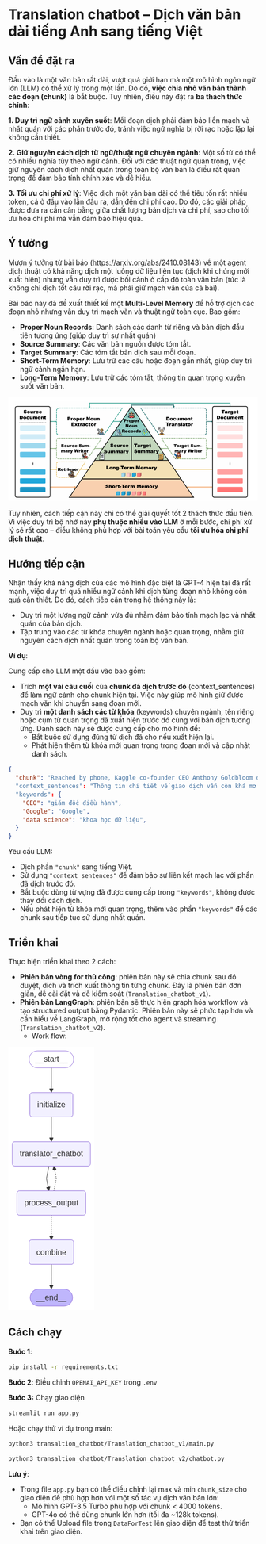 # Translation chatbot – Dịch văn bản dài tiếng Anh sang tiếng Việt

## Vấn đề đặt ra
Đầu vào là một văn bản rất dài, vượt quá giới hạn mà một mô hình ngôn ngữ lớn (LLM) có thể xử lý trong một lần. Do đó, **việc chia nhỏ văn bản thành các đoạn (chunk)** là bắt buộc. Tuy nhiên, điều này đặt ra **ba thách thức chính**:

**1. Duy trì ngữ cảnh xuyên suốt**: Mỗi đoạn dịch phải đảm bảo liền mạch và nhất quán với các phần trước đó, tránh việc ngữ nghĩa bị rời rạc hoặc lặp lại không cần thiết.

**2. Giữ nguyên cách dịch từ ngữ/thuật ngữ chuyên ngành**: Một số từ có thể có nhiều nghĩa tùy theo ngữ cảnh. Đối với các thuật ngữ quan trọng, việc giữ nguyên cách dịch nhất quán trong toàn bộ văn bản là điều rất quan trọng để đảm bảo tính chính xác và dễ hiểu.

**3. Tối ưu chi phí xử lý**: Việc dịch một văn bản dài có thể tiêu tốn rất nhiều token, cả ở đầu vào lẫn đầu ra, dẫn đến chi phí cao. Do đó, các giải pháp được đưa ra cần cân bằng giữa chất lượng bản dịch và chi phí, sao cho tối ưu hóa chi phí mà vẫn đảm bảo hiệu quả.

## Ý tưởng

Mượn ý tưởng từ bài báo (https://arxiv.org/abs/2410.08143) về một agent dịch thuật có khả năng dịch một luồng dữ liệu liên tục (dịch khi chúng mới xuất hiện) nhưng vẫn duy trì được bối cảnh ở cấp độ toàn văn bản (tức là không chỉ dịch tốt câu rời rạc, mà phải giữ mạch văn của cả bài). 

Bài báo này đã đề xuất thiết kế một **Multi-Level Memory** để hỗ trợ dịch các đoạn nhỏ nhưng vẫn duy trì mạch văn và thuật ngữ toàn cục. Bao gồm:
- **Proper Noun Records**: Danh sách các danh từ riêng và bản dịch đầu tiên tương ứng (giúp duy trì sự nhất quán)
- **Source Summary**: Các văn bản nguồn được tóm tắt.
- **Target Summary**: Các tóm tắt bản dịch sau mỗi đoạn.
- **Short-Term Memory**: Lưu trữ các câu hoặc đoạn gần nhất, giúp duy trì ngữ cảnh ngắn hạn.
- **Long-Term Memory**: Lưu trữ các tóm tắt, thông tin quan trọng xuyên suốt văn bản.

![Multi-Level Memory Translation Framework](./image/Muti-Memory.png)


Tuy nhiên, cách tiếp cận này chỉ có thể giải quyết tốt 2 thách thức đầu tiên. Vì việc duy trì bộ nhớ này **phụ thuộc nhiều vào LLM** ở mỗi bước, chi phí xử lý sẽ rất cao – điều không phù hợp với bài toán yêu cầu **tối ưu hóa chi phí dịch thuật**.

## Hướng tiếp cận

Nhận thấy khả năng dịch của các mô hình đặc biệt là GPT-4 hiện tại đã rất mạnh, việc duy trì quá nhiều ngữ cảnh khi dịch từng đoạn nhỏ không còn quá cần thiết. Do đó, cách tiếp cận trong hệ thống này là:
- Duy trì một lượng ngữ cảnh vừa đủ nhằm đảm bảo tính mạch lạc và nhất quán của bản dịch.
- Tập trung vào các từ khóa chuyên ngành hoặc quan trọng, nhằm giữ nguyên cách dịch nhất quán trong toàn bộ văn bản.

**Ví dụ**: 

Cung cấp cho LLM một đầu vào bao gồm:
- Trích **một vài câu cuối** của **chunk đã dịch trước đó** (context_sentences) để làm ngữ cảnh cho chunk hiện tại. Việc này giúp mô hình giữ được mạch văn khi chuyển sang đoạn mới.
- Duy trì **một danh sách các từ khóa** (keywords) chuyên ngành, tên riêng hoặc cụm từ quan trọng đã xuất hiện trước đó cùng với bản dịch tương ứng. Danh sách này sẽ được cung cấp cho mô hình để:
  - Bắt buộc sử dụng đúng từ dịch đã cho nếu xuất hiện lại.
  - Phát hiện thêm từ khóa mới quan trọng trong đoạn mới và cập nhật danh sách.
```json
{
  "chunk": "Reached by phone, Kaggle co-founder CEO Anthony Goldbloom declined to deny that the acquisition is happening..."
  "context_sentences": "Thông tin chi tiết về giao dịch vẫn còn khá mơ hồ, nhưng vì Google sẽ tổ chức hội nghị Cloud Next tại San Francisco vào tuần này nên thông báo chính thức có thể sẽ được đưa ra sớm nhất là   vào ngày mai."
  "keywords": {
    "CEO": "giám đốc điều hành",
    "Google": "Google",
    "data science": "khoa học dữ liệu",
  }
}
```
Yêu cầu LLM:
- Dịch phần `"chunk"` sang tiếng Việt.
- Sử dụng `"context_sentences"` để đảm bảo sự liên kết mạch lạc với phần đã dịch trước đó.
- Bắt buộc dùng từ vựng đã được cung cấp trong `"keywords"`, không được thay đổi cách dịch.
-	Nếu phát hiện từ khóa mới quan trọng, thêm vào phần `"keywords"` để các chunk sau tiếp tục sử dụng nhất quán.

## Triển khai

Thực hiện triển khai theo 2 cách:
- **Phiên bản vòng for thủ công**: phiên bản này sẽ chia chunk sau đó duyệt, dich và trích xuất thông tin từng chunk. Đây là phiên bản đơn giản, dễ cài đặt và dễ kiểm soát (`Translation_chatbot_v1`).
- **Phiên bản LangGraph**: phiên bản sẽ thực hiện graph hóa workflow và tạo structured output bằng Pydantic. Phiên bản này sẽ phức tạp hơn và cần hiểu về LangGraph, mở rộng tốt cho agent và streaming (`Translation_chatbot_v2`).
  - Work flow:
    
![Workflow](./image/output.png)

## Cách chạy

**Bước 1**: 

```bash
pip install -r requirements.txt
```

**Bước 2**: Điều chỉnh `OPENAI_API_KEY` trong `.env`


**Bước 3:** Chạy giao diện

```bash
streamlit run app.py
```

Hoặc chạy thử ví dụ trong main:

```bash
python3 transaltion_chatbot/Translation_chatbot_v1/main.py
```

```bash
python3 transaltion_chatbot/Translation_chatbot_v2/chatbot.py
```

**Lưu ý**:
- Trong file `app.py` bạn có thể điều chỉnh lại max và min `chunk_size` cho giao diện để phù hợp hơn với một số tác vụ dịch văn bản lớn:
  - Mô hình GPT-3.5 Turbo phù hợp với chunk < 4000 tokens.
  - GPT-4o có thể dùng chunk lớn hơn (tối đa ~128k tokens).
- Bạn có thể Upload file trong `DataForTest` lên giao diện để test thử triển khai trên giao diện.

